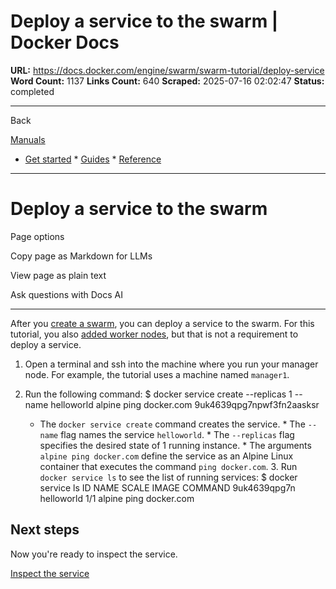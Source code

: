 # Deploy a service to the swarm | Docker Docs

**URL:** https://docs.docker.com/engine/swarm/swarm-tutorial/deploy-service
**Word Count:** 1137
**Links Count:** 640
**Scraped:** 2025-07-16 02:02:47
**Status:** completed

---

Back

[Manuals](https://docs.docker.com/manuals/)

  * [Get started](https://docs.docker.com/get-started/)   * [Guides](https://docs.docker.com/guides/)   * [Reference](https://docs.docker.com/reference/)

* * *

# Deploy a service to the swarm

Page options

Copy page as Markdown for LLMs

View page as plain text

Ask questions with Docs AI

* * *

After you [create a swarm](https://docs.docker.com/engine/swarm/swarm-tutorial/create-swarm/), you can deploy a service to the swarm. For this tutorial, you also [added worker nodes](https://docs.docker.com/engine/swarm/swarm-tutorial/add-nodes/), but that is not a requirement to deploy a service.

  1. Open a terminal and ssh into the machine where you run your manager node. For example, the tutorial uses a machine named `manager1`.

  2. Run the following command:                    $ docker service create --replicas 1 --name helloworld alpine ping docker.com                    9uk4639qpg7npwf3fn2aasksr          

     * The `docker service create` command creates the service.      * The `--name` flag names the service `helloworld`.      * The `--replicas` flag specifies the desired state of 1 running instance.      * The arguments `alpine ping docker.com` define the service as an Alpine Linux container that executes the command `ping docker.com`.   3. Run `docker service ls` to see the list of running services:                    $ docker service ls                    ID            NAME        SCALE  IMAGE   COMMAND          9uk4639qpg7n  helloworld  1/1    alpine  ping docker.com          

## Next steps

Now you're ready to inspect the service.

[Inspect the service](https://docs.docker.com/engine/swarm/swarm-tutorial/inspect-service/)